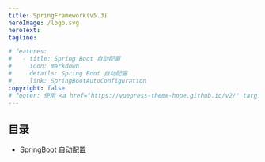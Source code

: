 ```yaml
---
title: SpringFramework(v5.3) 
heroImage: /logo.svg
heroText: 
tagline: 

# features:
#   - title: Spring Boot 自动配置
#     icon: markdown
#     details: Spring Boot 自动配置
#     link: SpringBootAutoConfiguration
copyright: false
# footer: 使用 <a href="https://vuepress-theme-hope.github.io/v2/" target="_blank">VuePress Theme Hope</a> 主题 | MIT 协议, 版权所有 © 2019-present Mr.Hope
---
```



## 目录

- [SpringBoot 自动配置](SpringBootAutoConfiguration)
